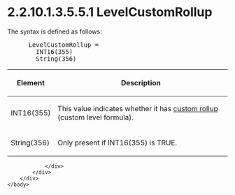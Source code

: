 <html dir="LTR" xmlns:mshelp="http://msdn.microsoft.com/mshelp" xmlns:ddue="http://ddue.schemas.microsoft.com/authoring/2003/5" xmlns:xlink="http://www.w3.org/1999/xlink" xmlns:tool="http://www.microsoft.com/tooltip">
    <head>
        <meta http-equiv="Content-Type" content="text/html; CHARSET=utf-8"></meta>
        <meta name="save" content="history"></meta>
        <title>2.2.10.1.3.5.5.1 LevelCustomRollup</title>
        <xml>
            <mshelp:toctitle title="2.2.10.1.3.5.5.1 LevelCustomRollup"></mshelp:toctitle>
            <mshelp:rltitle title="[MS-SSAS8]: LevelCustomRollup"></mshelp:rltitle>
            <mshelp:keyword index="A" term="c80712e9-c630-4bd7-9462-e24d72b6c8a5"></mshelp:keyword>
            <mshelp:attr name="DCSext.ContentType" value="open specification"></mshelp:attr>
            <mshelp:attr name="AssetID" value="c80712e9-c630-4bd7-9462-e24d72b6c8a5"></mshelp:attr>
            <mshelp:attr name="TopicType" value="kbRef"></mshelp:attr>
            <mshelp:attr name="DCSext.Title" value="[MS-SSAS8]: LevelCustomRollup" />
        </xml>
    </head>
    <body>
        <div id="header">
            <h1 class="heading">2.2.10.1.3.5.5.1 LevelCustomRollup</h1>
        </div>
        <div id="mainSection">
            <div id="mainBody">
                <div id="allHistory" class="saveHistory"></div>
                <div id="sectionSection0" class="section" name="collapseableSection">
                    

<p>The syntax is defined as follows:           </p>

<dl>
<dd>
<div><pre> LevelCustomRollup = 
   INT16(355)
   String(356) 
</pre></div>
</dd></dl>

<table>
 <thead>
  <tr>
   <th>
   <p>Element</p>
   </th>
   <th>
   <p>Description</p>
   </th>
  </tr>
 </thead>
 <tr>
  <td>
  <p>INT16(355)</p>
  </td>
  <td>
  <p>This value indicates whether it has <a href="c527450b-f5bd-424b-8c98-ba6365288f35.html#gt_2748adff-afd3-4c5d-8095-ec69348c0a89">custom rollup</a> (custom
  level formula).</p>
  </td>
 </tr>
 <tr>
  <td>
  <p>String(356)</p>
  </td>
  <td>
  <p>Only present if INT16(355) is TRUE.</p>
  </td>
 </tr>
</table>

<p> </p>


                </div>
            </div>
        </div>
    </body>
</html>
